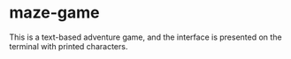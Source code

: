 # maze-game
This is a text-based adventure game, and the interface is presented on the terminal with printed characters.
